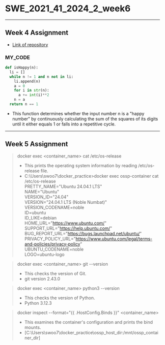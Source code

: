 # SWE_2021_41_2024_2_week6
---

## Week 4 Assignment
- [Link of repository](https://github.com/swoo7246/SWE_2021_41_2024_2_week_4)

### MY_CODE
```python
def isHappy(n):
  li = []
  while n != 1 and n not in li:
    li.append(n)
    a = 0
    for i in str(n):
      a += int(i)**2
    n = a
  return n == 1
```
- This function determines whether the input number n is a "happy number" by continuously calculating the sum of the squares of its digits until it either equals 1 or falls into a repetitive cycle.
---
## Week 5 Assignment
> docker exec <container_name> cat /etc/os-release
> - This prints the operating system information by reading /etc/os-release file.
> - C:\Users\swoo7\docker_practice>docker exec ossp-container cat /etc/os-release\
PRETTY_NAME="Ubuntu 24.04.1 LTS"\
NAME="Ubuntu"\
VERSION_ID="24.04"\
VERSION="24.04.1 LTS (Noble Numbat)"\
VERSION_CODENAME=noble\
ID=ubuntu\
ID_LIKE=debian\
HOME_URL="https://www.ubuntu.com/" \
SUPPORT_URL="https://help.ubuntu.com/" \
BUG_REPORT_URL="https://bugs.launchpad.net/ubuntu/" \
PRIVACY_POLICY_URL="https://www.ubuntu.com/legal/terms-and-policies/privacy-policy" \
UBUNTU_CODENAME=noble\
LOGO=ubuntu-logo

> docker exec <container_name> git --version
> - This checks the version of Git.
> - git version 2.43.0

> docker exec <container_name> python3 --version
> - This checks the version of Python.
> - Python 3.12.3

> docker inspect --format="{{ .HostConfig.Binds }}" <container_name>
> - This examines the container's configuration and prints the bind mounts.
> - [C:\Users\swoo7\docker_practice\ossp_host_dir:/mnt/ossp_container_dir]
